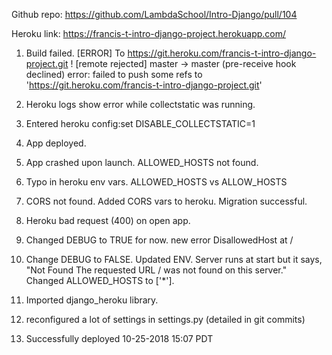 Github repo: https://github.com/LambdaSchool/Intro-Django/pull/104

Heroku link: https://francis-t-intro-django-project.herokuapp.com/

1) Build failed. 
[ERROR] To https://git.heroku.com/francis-t-intro-django-project.git ! [remote rejected] master -> master (pre-receive hook declined) error: failed to push some refs to 'https://git.heroku.com/francis-t-intro-django-project.git'

2) Heroku logs show error while collectstatic was running.

3) Entered heroku config:set DISABLE_COLLECTSTATIC=1

4) App deployed.

5) App crashed upon launch. ALLOWED_HOSTS not found.

6) Typo in heroku env vars. ALLOWED_HOSTS vs ALLOW_HOSTS

7) CORS not found. Added CORS vars to heroku. Migration successful.

8) Heroku bad request (400) on open app.

9) Changed DEBUG to TRUE for now. new error DisallowedHost at /

10) Change DEBUG to FALSE. Updated ENV. Server runs at start but it says, "Not Found
The requested URL / was not found on this server." Changed ALLOWED_HOSTS to ['*'].

11) Imported django_heroku library.

12) reconfigured a lot of settings in settings.py (detailed in git commits)

13) Successfully deployed 10-25-2018 15:07 PDT